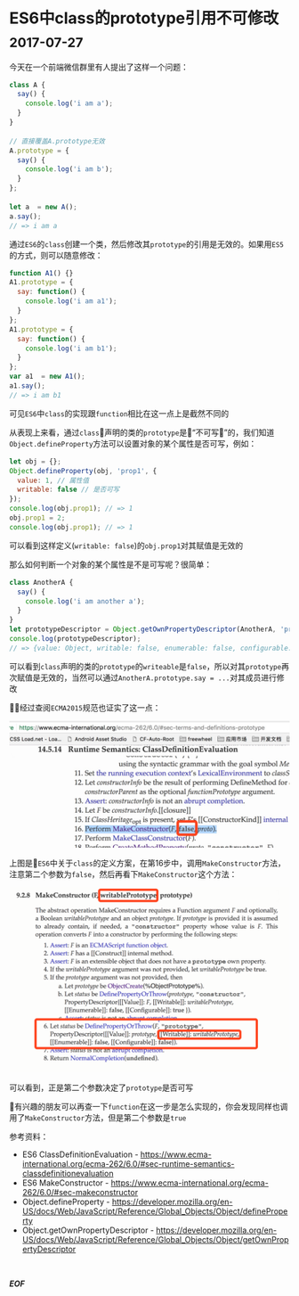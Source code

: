 <h1>ES6中class的prototype引用不可修改<sub>2017-07-27</sub></h1>

今天在一个前端微信群里有人提出了这样一个问题：

```js
class A {
  say() {
    console.log('i am a');
  }
}

// 直接覆盖A.prototype无效
A.prototype = {
  say() {
    console.log('i am b');
  }
};

let a  = new A();
a.say();
// => i am a
```

通过`ES6`的`class`创建一个类，然后修改其`prototype`的引用是无效的。如果用`ES5`的方式，则可以随意修改：

```js
function A1() {}
A1.prototype = {
  say: function() {
    console.log('i am a1');
  }
};
A1.prototype = {
  say: function() {
    console.log('i am b1');
  }
};
var a1  = new A1();
a1.say();
// => i am b1
```

可见`ES6`中`class`的实现跟`function`相比在这一点上是截然不同的

从表现上来看，通过`class`声明的类的`prototype`是“不可写”的，我们知道`Object.defineProperty`方法可以设置对象的某个属性是否可写，例如：

```js
let obj = {};
Object.defineProperty(obj, 'prop1', {
  value: 1, // 属性值
  writable: false // 是否可写
});
console.log(obj.prop1); // => 1
obj.prop1 = 2;
console.log(obj.prop1); // => 1 
```

可以看到这样定义(`writable: false`)的`obj.prop1`对其赋值是无效的

那么如何判断一个对象的某个属性是不是可写呢？很简单：

```js
class AnotherA {
  say() {
    console.log('i am another a');
  }
}
let prototypeDescriptor = Object.getOwnPropertyDescriptor(AnotherA, 'prototype');
console.log(prototypeDescriptor);
// => {value: Object, writable: false, enumerable: false, configurable: false}
```

可以看到`class`声明的类的`prototype`的`writeable`是`false`，所以对其`prototype`再次赋值是无效的，当然可以通过`AnotherA.prototype.say = ...`对其成员进行修改

经过查阅`ECMA2015`规范也证实了这一点：

![es6-class-prototype1](../assets/es6-class-prototype1.jpeg)

上图是`ES6`中关于`class`的定义方案，在第16步中，调用`MakeConstructor`方法，注意第二个参数为`false`，然后再看下`MakeConstructor`这个方法：

![es6-class-prototype2](../assets/es6-class-prototype2.png)

可以看到，正是第二个参数决定了`prototype`是否可写

有兴趣的朋友可以再查一下`function`在这一步是怎么实现的，你会发现同样也调用了`MakeConstructor`方法，但是第二个参数是`true`

参考资料： 
- ES6 ClassDefinitionEvaluation - <https://www.ecma-international.org/ecma-262/6.0/#sec-runtime-semantics-classdefinitionevaluation>
- ES6 MakeConstructor - <https://www.ecma-international.org/ecma-262/6.0/#sec-makeconstructor>
- Object.defineProperty - <https://developer.mozilla.org/en-US/docs/Web/JavaScript/Reference/Global_Objects/Object/defineProperty>
- Object.getOwnPropertyDescriptor - <https://developer.mozilla.org/en-US/docs/Web/JavaScript/Reference/Global_Objects/Object/getOwnPropertyDescriptor>

<br/>
    
___EOF___

<br/>